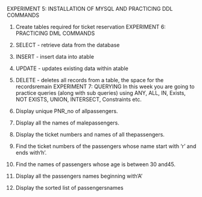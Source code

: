 EXPERIMENT 5: INSTALLATION OF MYSQL AND PRACTICING DDL COMMANDS
1.	Create tables required for ticket reservation
EXPERIMENT 6: PRACTICING DML COMMANDS
	
1.	SELECT - retrieve data from the database
2.	INSERT - insert data into atable
3.	UPDATE - updates existing data within atable
4.	DELETE - deletes all records from a table, the space for the recordsremain
EXPERIMENT 7: QUERYING
In this week you are going to practice queries (along with sub queries) using ANY, ALL, IN, Exists, NOT EXISTS, UNION, INTERSECT, Constraints etc.

1.	Display unique PNR_no of allpassengers.
2.	Display all the names of malepassengers.
3.	Display the ticket numbers and names of all thepassengers.
4.	Find the ticket numbers of the passengers whose name start with ‘r’ and ends with‘h’.
5.	Find the names of passengers whose age is between 30 and45.
6.	Display all the passengers names beginning with‘A’
7.	Display the sorted list of passengersnames
